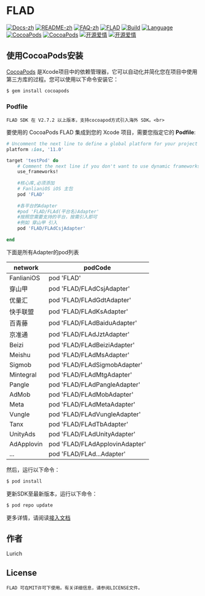 # FLAD

 [![Docs-zh](https://shields.io/badge/Docs-中文-blue?logo=Read%20The%20Docs)](https://xiaofu666.github.io/static/html/iOS-SDK-对接文档.html)
 [![README-zh](https://shields.io/badge/README-中文-blue)](README.md)
 [![FAQ-zh](https://shields.io/badge/FAQ-中文-blue?logo=Read%20The%20Docs)](https://xiaofu666.github.io/static/html/iOS-SDK-对接文档.html?#faq)
 [![FLAD](https://img.shields.io/badge/FLAD-AD-red.svg)](https://github.com/xiaofu666/FLAD.git)
 [![Build](https://img.shields.io/badge/build-passing-brightgreen)](https://github.com/xiaofu666/FLAD.git)
 [![Language](https://img.shields.io/badge/Language-Objective--C-FF7F24.svg?style=flat)](https://github.com/xiaofu666/FLAD.git)
 [![CocoaPods](https://img.shields.io/cocoapods/p/FLAD.svg)](https://github.com/xiaofu666/FLAD.git)
 [![CocoaPods](https://img.shields.io/cocoapods/v/FLAD.svg)](https://github.com/xiaofu666/FLAD.git)
 [![开源爱情](https://badges.frapsoft.com/os/mit/mit.svg?v=102)](https://github.com/xiaofu666/FLAD.git)
 [![开源爱情](https://badges.frapsoft.com/os/v1/open-source.svg?v=102)](https://github.com/xiaofu666/FLAD.git)

## 使用CocoaPods安装


[CocoaPods](https://cocoapods.org) 是Xcode项目中的依赖管理器，它可以自动化并简化您在项目中使用第三方库的过程。您可以使用以下命令安装它：

```ruby
$ gem install cocoapods
```

### Podfile

    FLAD SDK 在 V2.7.2 以上版本，支持cocoapod方式引入海外 SDK。<br>

要使用的 CocoaPods FLAD 集成到您的 Xcode 项目，需要您指定它的 **Podfile**:<br>

```ruby
# Uncomment the next line to define a global platform for your project
platform :ios, '11.0'

target 'testPod' do
    # Comment the next line if you don't want to use dynamic frameworks
    use_frameworks!
    
    #核心库,必须添加
    # FanlianiOS iOS 主包
    pod 'FLAD'
    
    #各平台的Adapter
    #pod 'FLAD/FLAd(平台名)Adapter'
    #按照您需要支持的平台，按需引入即可
    #例如 穿山甲 引入
    pod 'FLAD/FLAdCsjAdapter'
  
end
```

下面是所有Adapter的pod列表

|network|podCode|
|---|---|
|FanlianiOS|    pod 'FLAD' |
|穿山甲|       pod 'FLAD/FLAdCsjAdapter' |
|优量汇|       pod 'FLAD/FLAdGdtAdapter' |
|快手联盟|     pod 'FLAD/FLAdKsAdapter' |
|百青藤|       pod 'FLAD/FLAdBaiduAdapter' |
|京准通|       pod 'FLAD/FLAdJztAdapter' |
|Beizi|       pod 'FLAD/FLAdBeiziAdapter' |
|Meishu|      pod 'FLAD/FLAdMsAdapter' |
|Sigmob|      pod 'FLAD/FLAdSigmobAdapter' |
|Mintegral|   pod 'FLAD/FLAdMtgAdapter' |
|Pangle|      pod 'FLAD/FLAdPangleAdapter' |
|AdMob|       pod 'FLAD/FLAdMobAdapter' |
|Meta|        pod 'FLAD/FLAdMetaAdapter' |
|Vungle|      pod 'FLAD/FLAdVungleAdapter' |
|Tanx|        pod 'FLAD/FLAdTbAdapter' |
|UnityAds|    pod 'FLAD/FLAdUnityAdapter' |
|AdApplovin|  pod 'FLAD/FLAdApplovinAdapter' |
|...|  pod 'FLAD/FLAd...Adapter' |


然后，运行以下命令：

```ruby
$ pod install
```

更新SDK至最新版本，运行以下命令：

```ruby
$ pod repo update
```

更多详情，请阅读[接入文档](https://xiaofu666.github.io/static/html/iOS-SDK-对接文档.html)

## 作者

Lurich

## License

    FLAD 可在MIT许可下使用。有关详细信息，请参阅LICENSE文件。

